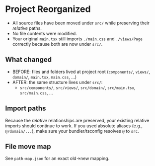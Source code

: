 # Project Reorganized

- All source files have been moved under `src/` while preserving their *relative* paths.
- No file contents were modified.
- Your original `main.tsx` still imports `./main.css` and `./views/Page` correctly because both are now under `src/`.

## What changed
- BEFORE: files and folders lived at project root (`components/`, `views/`, `domain/`, `main.tsx`, `main.css`, ...)
- AFTER: the same structure lives under `src/`:
  - `src/components/`, `src/views/`, `src/domain/`, `src/main.tsx`, `src/main.css`, ...

## Import paths
Because the *relative* relationships are preserved, your existing relative imports should continue to work.
If you used absolute aliases (e.g., `@/domain/...`), make sure your bundler/tsconfig resolves `@` to `src`.

## File move map
See `path-map.json` for an exact old→new mapping.
